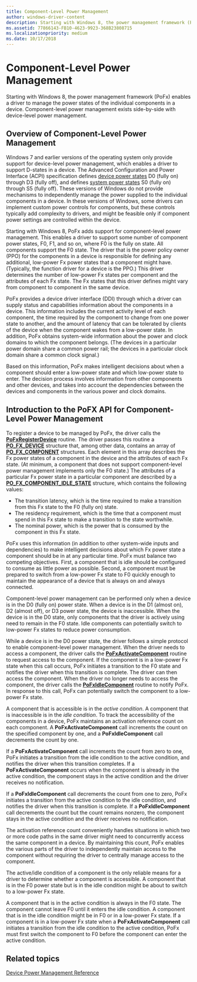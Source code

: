 ```yaml
---
title: Component-Level Power Management
author: windows-driver-content
description: Starting with Windows 8, the power management framework (PoFx) enables a driver to manage the power states of the individual components in a device. Component-level power management exists side-by-side with device-level power management.
ms.assetid: 77866143-FB10-4623-9923-368B23808715
ms.localizationpriority: medium
ms.date: 10/17/2018
---
```


# Component-Level Power Management


Starting with Windows 8, the power management framework (PoFx) enables a driver to manage the power states of the individual components in a device. Component-level power management exists side-by-side with device-level power management.

## Overview of Component-Level Power Management


Windows 7 and earlier versions of the operating system only provide support for device-level power management, which enables a driver to support D-states in a device. The Advanced Configuration and Power Interface (ACPI) specification defines [device power states](device-power-states.md) D0 (fully on) through D3 (fully off), and defines [system power states](system-power-states.md) S0 (fully on) through S5 (fully off). These versions of Windows do not provide mechanisms to independently manage the power supplied to the individual components in a device. In these versions of Windows, some drivers can implement custom power controls for components, but these controls typically add complexity to drivers, and might be feasible only if component power settings are controlled within the device.

Starting with Windows 8, PoFx adds support for component-level power management. This enables a driver to support some number of component power states, F0, F1, and so on, where F0 is the fully on state. All components support the F0 state. The driver that is the power policy owner (PPO) for the components in a device is responsible for defining any additional, low-power Fx power states that a component might have. (Typically, the function driver for a device is the PPO.) This driver determines the number of low-power Fx states per component and the attributes of each Fx state. The Fx states that this driver defines might vary from component to component in the same device.

PoFx provides a device driver interface (DDI) through which a driver can supply status and capabilities information about the components in a device. This information includes the current activity level of each component, the time required by the component to change from one power state to another, and the amount of latency that can be tolerated by clients of the device when the component wakes from a low-power state. In addition, PoFx obtains system-wide information about the power and clock domains to which the component belongs. (The devices in a particular power domain share a common power rail; the devices in a particular clock domain share a common clock signal.)

Based on this information, PoFx makes intelligent decisions about when a component should enter a low-power state and which low-power state to enter. The decision process involves information from other components and other devices, and takes into account the dependencies between the devices and components in the various power and clock domains.

## Introduction to the PoFX API for Component-Level Power Management


To register a device to be managed by PoFx, the driver calls the [**PoFxRegisterDevice**](https://msdn.microsoft.com/library/windows/hardware/hh439521) routine. The driver passes this routine a [**PO\_FX\_DEVICE**](https://msdn.microsoft.com/library/windows/hardware/hh439585) structure that, among other data, contains an array of [**PO\_FX\_COMPONENT**](https://msdn.microsoft.com/library/windows/hardware/hh439575) structures. Each element in this array describes the Fx power states of a component in the device and the attributes of each Fx state. (At minimum, a component that does not support component-level power management implements only the F0 state.) The attributes of a particular Fx power state in a particular component are described by a [**PO\_FX\_COMPONENT\_IDLE\_STATE**](https://msdn.microsoft.com/library/windows/hardware/hh439581) structure, which contains the following values:

-   The transition latency, which is the time required to make a transition from this Fx state to the F0 (fully on) state.
-   The residency requirement, which is the time that a component must spend in this Fx state to make a transition to the state worthwhile.
-   The nominal power, which is the power that is consumed by the component in this Fx state.

PoFx uses this information (in addition to other system-wide inputs and dependencies) to make intelligent decisions about which Fx power state a component should be in at any particular time. PoFx must balance two competing objectives. First, a component that is idle should be configured to consume as little power as possible. Second, a component must be prepared to switch from a low-power Fx state to F0 quickly enough to maintain the appearance of a device that is always on and always connected.

Component-level power management can be performed only when a device is in the D0 (fully on) power state. When a device is in the D1 (almost on), D2 (almost off), or D3 power state, the device is inaccessible. When the device is in the D0 state, only components that the driver is actively using need to remain in the F0 state. Idle components can potentially switch to low-power Fx states to reduce power consumption.

While a device is in the D0 power state, the driver follows a simple protocol to enable component-level power management. When the driver needs to access a component, the driver calls the [**PoFxActivateComponent**](https://msdn.microsoft.com/library/windows/hardware/hh406650) routine to request access to the component. If the component is in a low-power Fx state when this call occurs, PoFx initiates a transition to the F0 state and notifies the driver when this transition is complete. The driver can then access the component. When the driver no longer needs to access the component, the driver calls the [**PoFxIdleComponent**](https://msdn.microsoft.com/library/windows/hardware/hh406717) routine to notify PoFx. In response to this call, PoFx can potentially switch the component to a low-power Fx state.

A component that is accessible is in the *active condition*. A component that is inaccessible is in the *idle condition*. To track the accessibility of the components in a device, PoFx maintains an activation reference count on each component. A **PoFxActivateComponent** call increments the count on the specified component by one, and a **PoFxIdleComponent** call decrements the count by one.

If a **PoFxActivateComponent** call increments the count from zero to one, PoFx initiates a transition from the idle condition to the active condition, and notifies the driver when this transition completes. If a **PoFxActivateComponent** occurs when the component is already in the active condition, the component stays in the active condition and the driver receives no notification.

If a **PoFxIdleComponent** call decrements the count from one to zero, PoFx initiates a transition from the active condition to the idle condition, and notifies the driver when this transition is complete. If a **PoFxIdleComponent** call decrements the count but the count remains nonzero, the component stays in the active condition and the driver receives no notification.

The activation reference count conveniently handles situations in which two or more code paths in the same driver might need to concurrently access the same component in a device. By maintaining this count, PoFx enables the various parts of the driver to independently maintain access to the component without requiring the driver to centrally manage access to the component.

The active/idle condition of a component is the only reliable means for a driver to determine whether a component is accessible. A component that is in the F0 power state but is in the idle condition might be about to switch to a low-power Fx state.

A component that is in the active condition is always in the F0 state. The component cannot leave F0 until it enters the idle condition. A component that is in the idle condition might be in F0 or in a low-power Fx state. If a component is in a low-power Fx state when a **PoFxActivateComponent** call initiates a transition from the idle condition to the active condition, PoFx must first switch the component to F0 before the component can enter the active condition.

## Related topics
[Device Power Management Reference](https://msdn.microsoft.com/library/windows/hardware/hh450958)  



